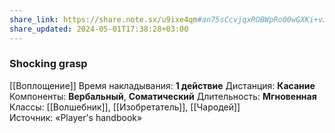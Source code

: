 ```yaml
---
share_link: https://share.note.sx/u9ixe4qm#an75sCcvjqxROBWpRo00wGXKi+vJ5lNABAmkXq/XHqM
share_updated: 2024-05-01T17:38:28+03:00
---
```

### Shocking grasp
[[Воплощение]]
Время накладывания: **1 действие**
Дистанция: **Касание**
Компоненты: **Вербальный**, **Соматический**
Длительность: **Мгновенная**
Классы: [[Волшебник]], [[Изобретатель]], [[Чародей]]
Источник: «Player's handbook»